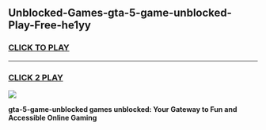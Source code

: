 
## Unblocked-Games-gta-5-game-unblocked-Play-Free-he1yy
<h3>
<a href="https://premium76.site?title=gta-5-game-unblocked&ref=10A">CLICK TO PLAY</a></h3>
<hr>

<h3>
<a href="https://premium76.site?title=gta-5-game-unblocked&ref=10A">CLICK 2 PLAY</a>
  
</h3>

<a href="https://premium76.site?title=gta-5-game-unblocked&ref=10A"><img src="https://clearcache.store/games.png"></a>


**gta-5-game-unblocked games unblocked: Your Gateway to Fun and Accessible Online Gaming**
